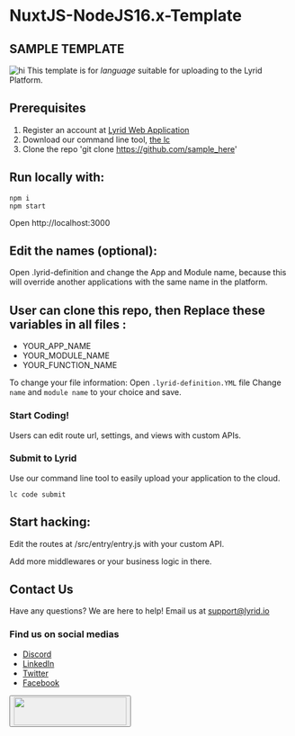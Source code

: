 # NuxtJS-NodeJS16.x-Template

## SAMPLE TEMPLATE
![hi](/asset/img/lyrid_logo_large.png)
This template is for _language_ suitable for uploading to the Lyrid Platform.

## Prerequisites 
1. Register an account at [Lyrid Web Application](https://app.beta.lyrid.io/) 
2. Download our command line tool, [the lc](https://docs.lyrid.io/initialization)
3. Clone the repo 'git clone https://github.com/sample_here'

## Run locally with:
```
npm i
npm start
```

Open http://localhost:3000

## Edit the names (optional):
Open .lyrid-definition and change the App and Module name, because this will override another applications with the same name in the platform.

## User can clone this repo, then Replace these variables in all files :
- YOUR_APP_NAME
- YOUR_MODULE_NAME
- YOUR_FUNCTION_NAME

To change your file information:
Open ```.lyrid-definition.YML``` file
Change ```name``` and ```module name``` to your choice and save.

### Start Coding!
Users can edit route url, settings, and views with custom APIs. 

### Submit to Lyrid 
Use our command line tool to easily upload your application to the cloud.
```
lc code submit
```

## Start hacking:

Edit the routes at /src/entry/entry.js with your custom API. 

Add more middlewares or your business logic in there.

## Contact Us
Have any questions? We are here to help!
Email us at support@lyrid.io  

### Find us on social medias
- [Discord](https://discord.com/invite/xtCCtc9WAX)
- [LinkedIn](https://www.linkedin.com/company/lyrid/?viewAsMember=true)
- [Twitter](https://twitter.com/LyridInc)
- [Facebook](https://www.facebook.com/lyridinc)

<a href="https://app.lyrid.io/login?one-click-deploy=true&origin=github&repository-url=https://github.com/LyridInc/NextJS-Node16.x-Template.git&env=empty&project-type=nextjs&repo-name=NextJS-Node16.x-Template">
  <button>
    <img src="/public/assets/svg/ocd_deploy_to_lyrid.svg" style="height: 50px; width:200px;"/>
  </button>
</a>

